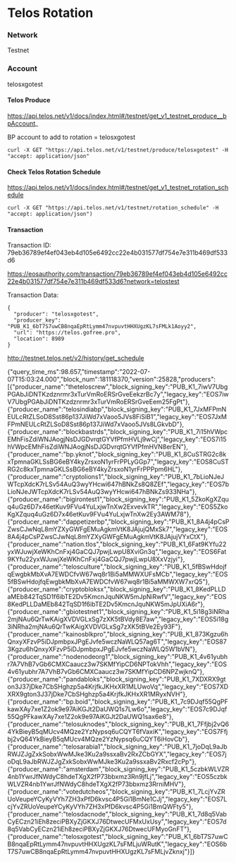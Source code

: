 # Telos Rotation

### Network

Testnet

### Account

telosxgotest


#### Telos Produce

https://api.telos.net/v1/docs/index.html#/testnet/get_v1_testnet_produce__bpAccount_

BP account to add to rotation = telosxgotest

```
curl -X GET "https://api.telos.net/v1/testnet/produce/telosxgotest" -H "accept: application/json"
```


#### Check Telos Rotation Schedule

https://api.telos.net/v1/docs/index.html#/testnet/get_v1_testnet_rotation_schedule

```
curl -X GET "https://api.telos.net/v1/testnet/rotation_schedule" -H "accept: application/json")
```

#### Transaction

Transaction ID: 79eb36789ef4ef043eb4d105e6492cc22e4b031577df754e7e311b469df533d6

https://eosauthority.com/transaction/79eb36789ef4ef043eb4d105e6492cc22e4b031577df754e7e311b469df533d6?network=telostest



Transaction Data:

```
{
  "producer": "telosxgotest",
  "producer_key": "PUB_K1_6bT7S7uwCB8nqaEpRtLymm47nvpuvtHHXUgzKL7sFMLk1Aoyy2",
  "url": "https://telos.gofree.pro",
  "location": 8989
}
```


http://testnet.telos.net/v2/history/get_schedule


{"query_time_ms":98.657,"timestamp":"2022-07-07T15:03:24.000","block_num":181118370,"version":25828,"producers":[{"producer_name":"theteloscrew","block_signing_key":"PUB_K1_7iwV7UbgPGAbJiDNTKzdznrmr3xTurVmRoERSrGveEekzrBc7y","legacy_key":"EOS7iwV7UbgPGAbJiDNTKzdznrmr3xTurVmRoERSrGveEem25FgPt"},{"producer_name":"telosindiabp","block_signing_key":"PUB_K1_7JxMFPmNEULcRtZLSoD8Sst86p137JiWd7xVaoo5JVs8FiSiB1","legacy_key":"EOS7JxMFPmNEULcRtZLSoD8Sst86p137JiWd7xVaoo5JVs8LGkvbD"},{"producer_name":"blockbastrds","block_signing_key":"PUB_K1_7i15hVWpcEMhFisZdiWNJAogjNsDJGDvrqtGYVfPfmHVLj9wCj","legacy_key":"EOS7i15hVWpcEMhFisZdiWNJAogjNsDJGDvrqtGYVfPfmHVN8erEN"},{"producer_name":"bp.yknot","block_signing_key":"PUB_K1_8CuSTRG2c8kxTpmnaGKLSsBG6eBY4kyZrsxoN1yrFrPPLyGGp7","legacy_key":"EOS8CuSTRG2c8kxTpmnaGKLSsBG6eBY4kyZrsxoN1yrFrPPPpm6HL"},{"producer_name":"cryptolions1","block_signing_key":"PUB_K1_7bLioNJeJWTcpXdcK7rLSv54AuQ3wyYHcwi647hBNkZs8Q8ZEf","legacy_key":"EOS7bLioNJeJWTcpXdcK7rLSv54AuQ3wyYHcwi647hBNkZs933NHa"},{"producer_name":"bigirontest1","block_signing_key":"PUB_K1_5ZkoKgXZquq4uGz6D7x46etKuv9FVu4YuLxjwTnXw2ExvevkTR","legacy_key":"EOS5ZkoKgXZquq4uGz6D7x46etKuv9FVu4YuLxjwTnXw2Ey3AWM78"},{"producer_name":"dappetizerbp","block_signing_key":"PUB_K1_8A4j4pCsPZwsCJwNqL8mYZXyGWFgEMuAgkmVtK8JAjujQMxSk7","legacy_key":"EOS8A4j4pCsPZwsCJwNqL8mYZXyGWFgEMuAgkmVtK8JAjujVYxCtX"},{"producer_name":"nation.tlos","block_signing_key":"PUB_K1_6Fat9KYfu22yxWJuwjXeWKhCnFxj4GaCQJ7pwjLwpU8XviGn3q","legacy_key":"EOS6Fat9KYfu22yxWJuwjXeWKhCnFxj4GaCQJ7pwjLwpU8XxVzjyi"},{"producer_name":"telosculture","block_signing_key":"PUB_K1_5fBSwHdojfqEwgbkMbXvA7EWDCfvW67wq8r1Bi5aMMWXUFsMCb","legacy_key":"EOS5fBSwHdojfqEwgbkMbXvA7EWDCfvW67wq8r1Bi5aMMWXW7xrQ5"},{"producer_name":"cryptobloksx","block_signing_key":"PUB_K1_8KedPLLDaMEb842TqSD1f6ibTE2Dv5KmcnJquNKW5mJpNiRwfV","legacy_key":"EOS8KedPLLDaMEb842TqSD1f6ibTE2Dv5KmcnJquNKW5mJpUXiA6r"},{"producer_name":"gbiotestnet1","block_signing_key":"PUB_K1_5i18g3iNRha2mjNAu6QrTwKAigXVDVGLxSg7zXK5tBVdy8E7aw","legacy_key":"EOS5i18g3iNRha2mjNAu6QrTwKAigXVDVGLxSg7zXK5tBVe2Ey93F"},{"producer_name":"kainosblkpro","block_signing_key":"PUB_K1_873Kgzu6hQnxyXFzvP5iDJpmbpxJPgEJvfe5wczNaWLQ57ag6T","legacy_key":"EOS873Kgzu6hQnxyXFzvP5iDJpmbpxJPgEJvfe5wczNaWLQ5W1bVN"},{"producer_name":"nodenodeorg1","block_signing_key":"PUB_K1_4v61yubhr7A7VhB7vGb6CMXCaaucz3w7SKMfYipCD6NPTokVhh","legacy_key":"EOS4v61yubhr7A7VhB7vGb6CMXCaaucz3w7SKMfYipCD6NPZwjknQ"},{"producer_name":"pandabloks","block_signing_key":"PUB_K1_7XDXRX9gton3J37jDke7CbSHghzp5a4KrjfkJKHxXR1MLUwoVq","legacy_key":"EOS7XDXRX9gton3J37jDke7CbSHghzp5a4KrjfkJKHxXR1MRyxNVH"},{"producer_name":"bp.boid","block_signing_key":"PUB_K1_7c9DJqf55QgPFkawXAy7xe1Z2ok9e97AiKGJt2DaUWQ1s7Lw6o","legacy_key":"EOS7c9DJqf55QgPFkawXAy7xe1Z2ok9e97AiKGJt2DaUWQ1sax6e8"},{"producer_name":"telosuknodes","block_signing_key":"PUB_K1_7Ffjbj2vQ64YkBieyB5qMUcv4MQze2YzNypsq6uCQYT6fVaxiK","legacy_key":"EOS7Ffjbj2vQ64YkBieyB5qMUcv4MQze2YzNypsq6uCQYT6iHovCb"},{"producer_name":"telosarabia1","block_signing_key":"PUB_K1_7joDqL9aJbRWJZJgZxkSobxWwMJke3Ku2a9ssxaBv2RxZCbGYX","legacy_key":"EOS7joDqL9aJbRWJZJgZxkSobxWwMJke3Ku2a9ssxaBv2Rxcf2cPp"},{"producer_name":"amsterdam","block_signing_key":"PUB_K1_5czbkWLVZR4nb1YwrJfNWdyC8hdeTXgX2fP73bbxmz3Rn9jfLj","legacy_key":"EOS5czbkWLVZR4nb1YwrJfNWdyC8hdeTXgX2fP73bbxmz3RrniMHV"},{"producer_name":"votedutcheos","block_signing_key":"PUB_K1_7LcjYvZRUoVeupeYCyKyVYh7ZH3xPfD6kvsc4P5Gi1BmNe1CJj","legacy_key":"EOS7LcjYvZRUoVeupeYCyKyVYh7ZH3xPfD6kvsc4P5Gi1BmQWFty5"},{"producer_name":"telosdacnode","block_signing_key":"PUB_K1_7d8q5VabCyECzn21iEh8zeciPBXyZjGKXJ76DtwecUFMxUxUsy","legacy_key":"EOS7d8q5VabCyECzn21iEh8zeciPBXyZjGKXJ76DtwecUFMyoGnFT"},{"producer_name":"telosxgotest","block_signing_key":"PUB_K1_6bT7S7uwCB8nqaEpRtLymm47nvpuvtHHXUgzKL7sFMLjuWRutK","legacy_key":"EOS6bT7S7uwCB8nqaEpRtLymm47nvpuvtHHXUgzKL7sFMLjvZknxj"}]}




